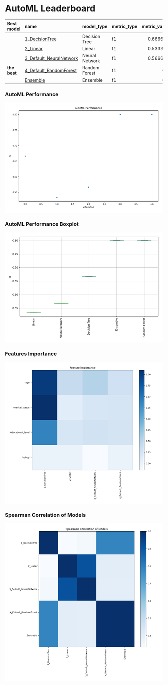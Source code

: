 # AutoML Leaderboard

| Best model   | name                                                         | model_type     | metric_type   |   metric_value |   train_time |
|:-------------|:-------------------------------------------------------------|:---------------|:--------------|---------------:|-------------:|
|              | [1_DecisionTree](1_DecisionTree/README.md)                   | Decision Tree  | f1            |       0.666667 |         2.49 |
|              | [2_Linear](2_Linear/README.md)                               | Linear         | f1            |       0.533333 |         1.34 |
|              | [3_Default_NeuralNetwork](3_Default_NeuralNetwork/README.md) | Neural Network | f1            |       0.566667 |         1.42 |
| **the best** | [4_Default_RandomForest](4_Default_RandomForest/README.md)   | Random Forest  | f1            |       0.8      |         1.86 |
|              | [Ensemble](Ensemble/README.md)                               | Ensemble       | f1            |       0.8      |         0.16 |

### AutoML Performance
![AutoML Performance](ldb_performance.png)

### AutoML Performance Boxplot
![AutoML Performance Boxplot](ldb_performance_boxplot.png)

### Features Importance
![features importance across models](features_heatmap.png)



### Spearman Correlation of Models
![models spearman correlation](correlation_heatmap.png)

